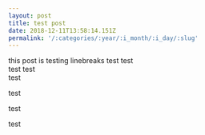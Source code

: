 ```yaml
---
layout: post
title: test post
date: 2018-12-11T13:58:14.151Z
permalink: '/:categories/:year/:i_month/:i_day/:slug'
---
```

this post is testing linebreaks
test
test  
test
test    
test

test


test





test

